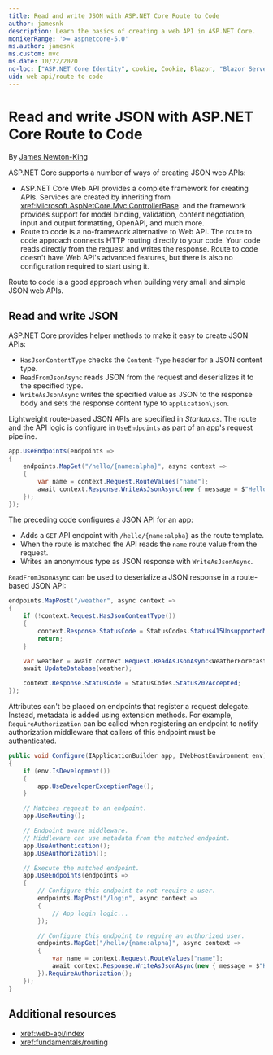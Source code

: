 ```yaml
---
title: Read and write JSON with ASP.NET Core Route to Code
author: jamesnk
description: Learn the basics of creating a web API in ASP.NET Core.
monikerRange: '>= aspnetcore-5.0'
ms.author: jamesnk
ms.custom: mvc
ms.date: 10/22/2020
no-loc: ["ASP.NET Core Identity", cookie, Cookie, Blazor, "Blazor Server", "Blazor WebAssembly", "Identity", "Let's Encrypt", Razor, SignalR]
uid: web-api/route-to-code
---
```

# Read and write JSON with ASP.NET Core Route to Code

By [James Newton-King](https://github.com/jamesnk)

ASP.NET Core supports a number of ways of creating JSON web APIs:

* ASP.NET Core Web API provides a complete framework for creating APIs. Services are created by inheriting from <xref:Microsoft.AspNetCore.Mvc.ControllerBase>. and the framework provides support for model binding, validation, content negotiation, input and output formatting, OpenAPI, and much more.
* Route to code is a no-framework alternative to Web API. The route to code approach connects HTTP routing directly to your code. Your code reads directly from the request and writes the response. Route to code doesn't have Web API's advanced features, but there is also no configuration required to start using it.

Route to code is a good approach when building very small and simple JSON web APIs.

## Read and write JSON

ASP.NET Core provides helper methods to make it easy to create JSON APIs:

* `HasJsonContentType` checks the `Content-Type` header for a JSON content type.
* `ReadFromJsonAsync` reads JSON from the request and deserializes it to the specified type.
* `WriteAsJsonAsync` writes the specified value as JSON to the response body and sets the response content type to `application\json`.

Lightweight route-based JSON APIs are specified in *Startup.cs*. The route and the API logic is configure in `UseEndpoints` as part of an app's request pipeline.

```csharp
app.UseEndpoints(endpoints =>
{
    endpoints.MapGet("/hello/{name:alpha}", async context =>
    {
        var name = context.Request.RouteValues["name"];
        await context.Response.WriteAsJsonAsync(new { message = $"Hello {name}!" });
    });
});
```

The preceding code configures a JSON API for an app:

* Adds a `GET` API endpoint with `/hello/{name:alpha}` as the route template.
* When the route is matched the API reads the `name` route value from the request.
* Writes an anonymous type as JSON response with `WriteAsJsonAsync`.

`ReadFromJsonAsync` can be used to deserialize a JSON response in a route-based JSON API:

```csharp
endpoints.MapPost("/weather", async context =>
{
    if (!context.Request.HasJsonContentType())
    {
        context.Response.StatusCode = StatusCodes.Status415UnsupportedMediaType;
        return;
    }

    var weather = await context.Request.ReadAsJsonAsync<WeatherForecast>();
    await UpdateDatabase(weather);

    context.Response.StatusCode = StatusCodes.Status202Accepted;
});
```

Attributes can't be placed on endpoints that register a request delegate. Instead, metadata is added using extension methods. For example, `RequireAuthorization` can be called when registering an endpoint to notify authorization middleware that callers of this endpoint must be authenticated.

```csharp
public void Configure(IApplicationBuilder app, IWebHostEnvironment env)
{
    if (env.IsDevelopment())
    {
        app.UseDeveloperExceptionPage();
    }

    // Matches request to an endpoint.
    app.UseRouting();

    // Endpoint aware middleware. 
    // Middleware can use metadata from the matched endpoint.
    app.UseAuthentication();
    app.UseAuthorization();

    // Execute the matched endpoint.
    app.UseEndpoints(endpoints =>
    {
        // Configure this endpoint to not require a user.
        endpoints.MapPost("/login", async context =>
        {
            // App login logic...
        });

        // Configure this endpoint to require an authorized user.
        endpoints.MapGet("/hello/{name:alpha}", async context =>
        {
            var name = context.Request.RouteValues["name"];
            await context.Response.WriteAsJsonAsync(new { message = $"Hello {name}!" });
        }).RequireAuthorization();
    });
}
```

## Additional resources

* <xref:web-api/index>
* <xref:fundamentals/routing>

